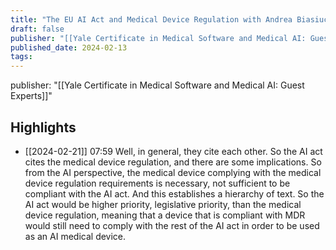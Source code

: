 ```yaml
---
title: "The EU AI Act and Medical Device Regulation with Andrea Biasiucci"
draft: false
publisher: "[[Yale Certificate in Medical Software and Medical AI: Guest Experts]]"
published_date: 2024-02-13
tags:
---
```

publisher: "[[Yale Certificate in Medical Software and Medical AI: Guest Experts]]"


## Highlights
* [[2024-02-21]] 07:59  Well, in general, they cite each other. So the AI act cites the medical device regulation, and there are some implications. So from the AI perspective, the medical device complying with the medical device regulation requirements is necessary, not sufficient to be compliant with the AI act. And this establishes a hierarchy of text. So the AI act would be higher priority, legislative priority, than the medical device regulation, meaning that a device that is compliant with MDR would still need to comply with the rest of the AI act in order to be used as an AI medical device.

